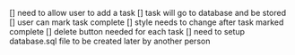 [] need to allow user to add a task
[] task will go to database and be stored
[] user can mark task complete 
[] style needs to change after task marked complete
[] delete button needed for each task
[] need to setup database.sql file to be created later by another person
